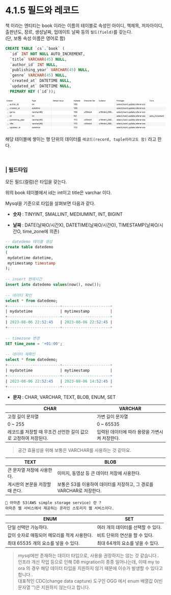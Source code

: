 # 4.1.5 필드와 레코드

책 이라는 엔티티는 book 이라는 이름의 테이블로 속성인 아이디, 책제목, 저자아이디, 출판년도, 장르, 생성날짜, 업데이트 날짜 등의 `필드(field)`를 갖는다.  
(단, 보통 속성 이름은 영어로 함)

```sql
CREATE TABLE `cs`.`book` (
  `id` INT NOT NULL AUTO_INCREMENT,
  `title` VARCHAR(45) NULL,
  `author_id` INT NULL,
  `publishing_year` VARCHAR(45) NULL,
  `genre` VARCHAR(45) NULL,
  `created_at` DATETIME NULL,
  `updated_at` DATETIME NULL,
  PRIMARY KEY (`id`));
```

<img src="../../assets/4.1.5/booktable.png" width="600px" height="100px">

해당 테이블에 쌓이는 행 단위의 데이터를 `레코드(record, tuple이라고도 함)` 라고 한다.

<br />

### | 필드타입

모든 필드(컬럼)은 타입을 갖는다.

위의 book 테이블에서 id는 int이고 title은 varchar 이다.

Mysql을 기준으로 타입을 살펴보면 다음과 같다.

- <b> 숫자 </b> : TINYINT, SMALLINT, MEDIUMINT, INT, BIGINT

- <b> 날짜 </b> : DATE(날짜O/시간X), DATETIME(날짜O/시간O), TIMESTAMP(날짜O/시간O, time_zone에 의존)

```sql
-- datedemo 테이블 생성
create table datedemo
(
 mydatetime datetime,
 mytimestamp timestamp
);

-- insert 현재시간
insert into datedemo values(now(), now());

-- 데이터 확인
select * from datedemo;
+-----------------------+---------------------+
| mydatetime            | mytimestamp         |
+-----------------------+---------------------+
| 2023-08-06 22:52:45   | 2023-08-06 22:52:45 |
+-----------------------+---------------------+

-- timezone 변경
SET time_zone = '+01:00';

-- 데이터 재확인
select * from datedemo;
+-----------------------+---------------------+
| mydatetime            | mytimestamp         |
+-----------------------+---------------------+
| 2023-08-06 22:52:45   | 2023-08-06 14:52:45 |
+-----------------------+---------------------+
```

- <b> 문자 </b> : CHAR, VARCHAR, TEXT, BLOB, ENUM, SET

| CHAR                                                            | VARCHAR                                        |
| --------------------------------------------------------------- | ---------------------------------------------- |
| 고정 길이 문자열                                                | 가변 길이 문자열                               |
| 0 ~ 255                                                         | 0 ~ 65535                                      |
| 레코드를 저장할 때 무조건 선언한 길이 값으로 고정하여 저장된다. | 입력된 데이터에 따라 용량을 가변시켜 저장한다. |

> 공간 효율성을 위해 보통은 VARCHAR를 사용하는 것 같아요.

| TEXT                            | BLOB                                                                  |
| ------------------------------- | --------------------------------------------------------------------- |
| 큰 문자열 저장에 사용한다.      | 이미지, 동영상 등 큰 데이터 저장에 사용한다.                          |
| 게시판의 본문을 저장할 때 쓴다. | 보통은 S3를 이용하여 데이터를 저장하고, 그 경로를 VARCHAR로 저장한다. |

```
🥸 아마존 S3(AWS simple storage service) 란 ?
아마존 웹 서비스에서 제공하는 온라인 스토리지 웹 서비스이다.
```

| ENUM                                         | SET                                |
| -------------------------------------------- | ---------------------------------- |
| 단일 선택만 가능하다.                        | 여러 개의 데이터를 선택할 수 있다. |
| 값이 숫자로 매핑되어 메모리를 적게 사용한다. | 비트 단위의 연산을 할 수 있다.     |
| 최대 65535 개의 요소를 넣을 수 있다.         | 최대 64개의 요소를 넣을 수 있다.   |

> mysql에만 존재하는 데이터 타입으로, 사용을 권장하지는 않는 것 같습니다..  
> 인프라 개선 작업 등으로 인해 DB migration이 종종 일어나는데, 이때 my to ora 의 경우 해당 데이터 타입을 지원하지 않기 때문에 이슈가 발생할 수 있다고 합니다..  
> 대표적인 CDC(change data capture) 도구인 OGG 에서 enum 배열값 0(빈문자열 '')은 지원하지 않는다고 합니다.
